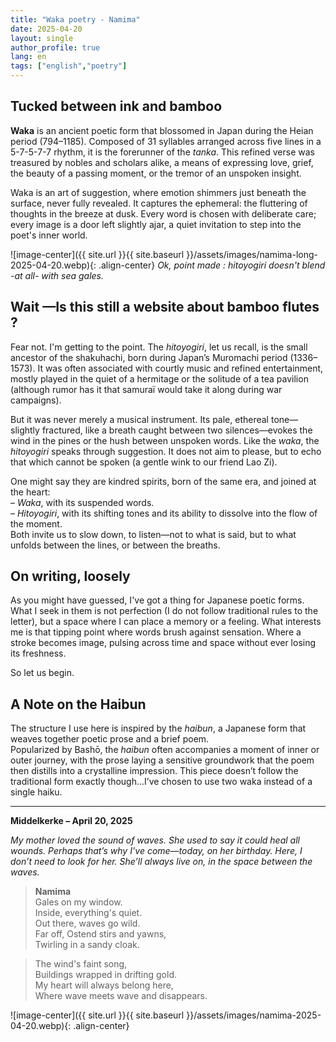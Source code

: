 ```yaml
---
title: "Waka poetry - Namima"
date: 2025-04-20
layout: single
author_profile: true
lang: en
tags: ["english","poetry"]
---
```


## Tucked between ink and bamboo

**Waka** is an ancient poetic form that blossomed in Japan during the Heian period (794–1185). Composed of 31 syllables arranged across five lines in a 5-7-5-7-7 rhythm, it is the forerunner of the *tanka*. This refined verse was treasured by nobles and scholars alike, a means of expressing love, grief, the beauty of a passing moment, or the tremor of an unspoken insight.

Waka is an art of suggestion, where emotion shimmers just beneath the surface, never fully revealed. It captures the ephemeral: the fluttering of thoughts in the breeze at dusk. Every word is chosen with deliberate care; every image is a door left slightly ajar, a quiet invitation to step into the poet's inner world.

![image-center]({{ site.url }}{{ site.baseurl }}/assets/images/namima-long-2025-04-20.webp){: .align-center} *Ok, point made : hitoyogiri doesn't blend -at all- with sea gales.*

## Wait —Is this still a website about bamboo flutes ?

Fear not. I'm getting to the point.
The *hitoyogiri*, let us recall, is the small ancestor of the shakuhachi, born during Japan’s Muromachi period (1336–1573). It was often associated with courtly music and refined entertainment, mostly played in the quiet of a hermitage or the solitude of a tea pavilion (although rumor has it that samuraï would take it along during war campaigns).

But it was never merely a musical instrument. Its pale, ethereal tone—slightly fractured, like a breath caught between two silences—evokes the wind in the pines or the hush between unspoken words. Like the *waka*, the *hitoyogiri* speaks through suggestion. It does not aim to please, but to echo that which cannot be spoken (a gentle wink to our friend Lao Zi).

One might say they are kindred spirits, born of the same era, and joined at the heart:  
– *Waka*, with its suspended words.  
– *Hitoyogiri*, with its shifting tones and its ability to dissolve into the flow of the moment.  
Both invite us to slow down, to listen—not to what is said, but to what unfolds between the lines, or between the breaths.

## On writing, loosely 

As you might have guessed, I've got a thing for Japanese poetic forms. What I seek in them is not perfection (I do not follow traditional rules to the letter), but a space where I can place a memory or a feeling. What interests me is that tipping point where words brush against sensation. Where a stroke becomes image, pulsing across time and space without ever losing its freshness.

So let us begin.

## A Note on the Haibun

The structure I use here is inspired by the *haibun*, a Japanese form that weaves together poetic prose and a brief poem.  
Popularized by Bashō, the *haibun* often accompanies a moment of inner or outer journey, with the prose laying a sensitive groundwork that the poem then distills into a crystalline impression.
This piece doesn’t follow the traditional form exactly though...I’ve chosen to use two waka instead of a single haiku.

---

**Middelkerke – April 20, 2025**

*My mother loved the sound of waves.
She used to say it could heal all wounds.
Perhaps that’s why I’ve come—today, on her birthday.
Here, I don’t need to look for her.
She’ll always live on, in the space between the waves.*

> **Namima**  
> Gales on my window.  
> Inside, everything's quiet.  
> Out there, waves go wild.  
> Far off, Ostend stirs and yawns,  
> Twirling in a sandy cloak.

> The wind's faint song,  
> Buildings wrapped in drifting gold.  
> My heart will always belong here, <br>
> Where wave meets wave and disappears.

![image-center]({{ site.url }}{{ site.baseurl }}/assets/images/namima-2025-04-20.webp){: .align-center}

